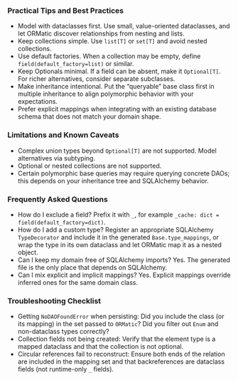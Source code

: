 ### Practical Tips and Best Practices
- Model with dataclasses first. Use small, value-oriented dataclasses, and let ORMatic discover relationships from nesting and lists.
- Keep collections simple. Use `list[T]` or `set[T]` and avoid nested collections.
- Use default factories. When a collection may be empty, define `field(default_factory=list)` or similar.
- Keep Optionals minimal. If a field can be absent, make it `Optional[T]`. For richer alternatives, consider separate subclasses.
- Make inheritance intentional. Put the “queryable” base class first in multiple inheritance to align polymorphic behavior with your expectations.
- Prefer explicit mappings when integrating with an existing database schema that does not match your domain shape.

### Limitations and Known Caveats
- Complex union types beyond `Optional[T]` are not supported. Model alternatives via subtyping.
- Optional or nested collections are not supported.
- Certain polymorphic base queries may require querying concrete DAOs; this depends on your inheritance tree and SQLAlchemy behavior.

### Frequently Asked Questions
- How do I exclude a field? Prefix it with `_`, for example `_cache: dict = field(default_factory=dict)`.
- How do I add a custom type? Register an appropriate SQLAlchemy `TypeDecorator` and include it in the generated `Base.type_mappings`, or wrap the type in its own dataclass and let ORMatic map it as a nested object.
- Can I keep my domain free of SQLAlchemy imports? Yes. The generated file is the only place that depends on SQLAlchemy.
- Can I mix explicit and implicit mappings? Yes. Explicit mappings override inferred ones for the same domain class.

### Troubleshooting Checklist
- Getting `NoDAOFoundError` when persisting: Did you include the class (or its mapping) in the set passed to `ORMatic`? Did you filter out `Enum` and non-dataclass types correctly?
- Collection fields not being created: Verify that the element type is a mapped dataclass and that the collection is not optional.
- Circular references fail to reconstruct: Ensure both ends of the relation are included in the mapping set and that backreferences are dataclass fields (not runtime-only `_` fields).

